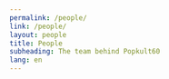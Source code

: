 ```yaml
---
permalink: /people/
link: /people/
layout: people
title: People
subheading: The team behind Popkult60
lang: en
---
```

